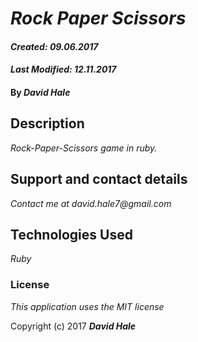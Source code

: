 # _Rock Paper Scissors_

#### _Created: 09.06.2017_
#### _Last Modified: 12.11.2017_

#### By _**David Hale**_

## Description

_Rock-Paper-Scissors game in ruby._

## Support and contact details

_Contact me at david.hale7@gmail.com_

## Technologies Used

_Ruby_

### License

*This application uses the MIT license*

Copyright (c) 2017 **_David Hale_**
